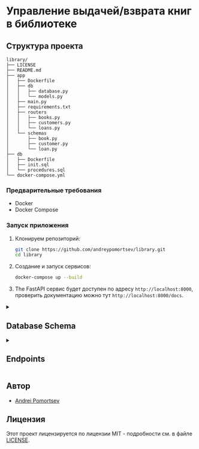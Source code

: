 # Управление выдачей/взврата книг в библиотеке

## Структура проекта

```
library/
├── LICENSE
├── README.md
├── app
│   ├── Dockerfile
│   ├── db
│   │   ├── database.py
│   │   └── models.py
│   ├── main.py
│   ├── requirements.txt
│   ├── routers
│   │   ├── books.py
│   │   ├── customers.py
│   │   └── loans.py
│   └── schemas
│       ├── book.py
│       ├── customer.py
│       └── loan.py
├── db
│   ├── Dockerfile
│   ├── init.sql
│   └── procedures.sql
└── docker-compose.yml
```

### Предварительные требования

- Docker
- Docker Compose

### Запуск приложения

1. Клонируем репозиторий:
   ```sh
   git clone https://github.com/andreypomortsev/library.git
   cd library
   ```

2. Создание и запуск сервисов:
   ```sh
   docker-compose up --build
   ```

3. The FastAPI сервис будет доступен по адресу `http://localhost:8000`, проверить документацию можно тут `http://localhost:8000/docs`.

<details>
  <summary><h2>Database Schema</h2></summary>

   #### Here is a representation of the database schema for the project:

### Table: `customers`

| Column       | Type          | Constraints                    |
|--------------|---------------|--------------------------------|
| id           | SERIAL        | PRIMARY KEY                    |
| name         | VARCHAR(100)  | NOT NULL                       |
| last_name    | VARCHAR(100)  | NOT NULL                       |
| middle_name  | VARCHAR(100)  |                                |
| birth_year   | INTEGER       | NOT NULL                       |
| is_author    | BOOLEAN       | NOT NULL, DEFAULT FALSE        |

### Table: `books`

| Column    | Type         | Constraints                         |
|-----------|--------------|-------------------------------------|
| id        | SERIAL       | PRIMARY KEY                         |
| title     | VARCHAR(255) | NOT NULL                            |
| author_id | INTEGER      | REFERENCES customers(id)            |
| genre     | VARCHAR(255) | NOT NULL                            |
| year      | INTEGER      | NOT NULL                            |
| status    | BOOLEAN      | NOT NULL, DEFAULT TRUE              |

### Table: `loans`

| Column      | Type    | Constraints                          |
|-------------|---------|--------------------------------------|
| id          | SERIAL  | PRIMARY KEY                          |
| book_id     | INTEGER | REFERENCES books(id), NOT NULL       |
| user_id     | INTEGER | REFERENCES customers(id), NOT NULL   |
| loan_date   | DATE    | NOT NULL, DEFAULT CURRENT_DATE       |
| return_date | DATE    | DEFAULT NULL                         |
</details>

<details>
  <summary><h2>Endpoints</h2></summary>

   ### Пользователи
- **POST /user/create**: Создать нового пользователя
  - *Тело запроса*:
     ```json
    {
      "name": "Имя",
      "last_name": "Фамилия",
      "middle_name": "Отчество",
      "birth_year": 1990,
    }
    ```
  - *Ответ*: JSON с созданным пользователем
    ```json
    {
      "id": 1,
      "name": "Имя",
      "last_name": "Фамилия",
      "middle_name": "Отчество",
      "birth_year": 1990,
      "is_author": false
    }
    ```

- **POST /user/create**: Создать нового автора
  - *Тело запроса*:
     ```json
       {
         "name": "Имя Автора",
         "last_name": "Фамилия Автора",
         "middle_name": "Отчество Автора",
         "birth_year": 1990,
         "is_author": true
       }
    ```
  - *Ответ*: JSON с созданным пользователем
    ```json
    {
      "id": 2,
      "name": "Имя Автора",
      "last_name": "Фамилия Автора",
      "middle_name": "Отчество Автора",
      "birth_year": 1990,
      "is_author": true
    }
    ```

- **PUT /user/{user_id}/edit**: Изменить данные автора по ID
  - *Параметры пути*: `user_id` - ID автора для изменения
  - *Тело запроса*: JSON с обновленными данными автора (необязательные поля)
    ```json
    {
      "name": "Новое Имя",
      "last_name": "Новая Фамилия",
      "middle_name": "Новое Отчество",
      "birth_year": 1995,
      "is_author": false
    }
    ```
  - *Ответ*: JSON с обновленными данными автора
    ```json
    {
      "id": 1,
      "name": "Новое Имя",
      "last_name": "Новая Фамилия",
      "middle_name": "Новое Отчество",
      "birth_year": 1995,
      "is_author": false
    }
    ```

- **GET /user/{user_id}**: Получить пользователя по ID
  - *Параметры пути*: `user_id` - ID пользователя для получения данных
  - *Ответ*: JSON с данными пользователя по указанному ID
    ```json
    {
      "id": 1,
      "name": "Новое Имя",
      "last_name": "Новая Фамилия",
      "middle_name": "Новое Отчество",
      "birth_year": 1995,
      "is_author": false
    }
    ```

- **GET /users/**: Получить список всех авторов с пагинацией
  - *Параметры запроса*:
    - `skip` (optional, default=0): Количество записей, которые следует пропустить в начале списка.
    - `limit` (optional, default=50): Максимальное количество записей, которые следует вернуть (ограничение на количество записей).
  - *Ответ*: JSON со списком авторов согласно указанным параметрам пагинации.
    ```json
    [
      {
        "id": 2,
        "name": "Имя Автора",
        "last_name": "Фамилия Автора",
        "middle_name": "Отчество Автора",
        "birth_year": 1990,
        "is_author": true
      }
    ]
    ```
  - *Описание*: Этот эндпоинт возвращает список всех авторов с возможностью пагинации. Параметры `skip` и `limit` позволяют пропустить определенное количество записей в начале списка и ограничить количество возвращаемых записей, соответственно.
### Книги

- **POST /books/create**: Создание новой книги
  - *Тело запроса*:
     ```json
    {
      "title": "It",
      "author_id": "1",
      "genre": "Horror",
      "year": 1985,
      "status": true
    }
    ```
  - *Ответ*: JSON с созданной книгой
    ```json
    {
      "id": 1,
      "title": "It",
      "author_id": "1",
      "genre": "Horror",
      "year": 1985,
      "status": true
    }
    ```

- **PUT /books/{book_id}/edit**: Изменить данные книги по ID
  - *Параметры пути*: `book_id` - ID книги для изменения
  - *Тело запроса*: JSON с обновленными данными книги (необязательные поля)
    ```json
    {
      "title": "Новое Название",
      "author_id": "1",
      "genre": "Новый жанр",
      "year": 1986,
      "status": false
    }
    ```
  - *Ответ*: JSON с обновленными данными книги
    ```json
    {
      "id": 1,
      "title": "Новое Название",
      "author_id": "1",
      "genre": "Новый жанр",
      "year": 1986,
      "status": false
    }
    ```

- **GET /books/{book_id}**: Получить книгу по ID
  - *Параметры пути*: `book_id` - ID книги для получения данных
  - *Ответ*: JSON с данными книги по указанному ID
    ```json
    {
      "id": 1,
      "title": "Новое Название",
      "author_id": "1",
      "genre": "Новый жанр",
      "year": 1986,
      "status": false
    }
    ```

### Аренда книг
- **POST /loans/create**: Создание сдачи книги в аренду
  - *Тело запроса*:
     ```json
    {
      "id": 1,
      "book_id": 1,
      "user_id": 1,
      "loan_date": "2024-06-01"
    }
    ```
  - *Ответ*: JSON с созданным арендой
    ```json
    {
      "id": 1,
      "book_id": 1,
      "user_id": 1,
      "loan_date": "2024-06-01",
      "return_date": null
    }
    ```

- **PUT /loans/{book_id}/edit**: Вернуть книгу по ID
  - *Параметры пути*: `book_id` - ID книги для изменения
  - *Тело запроса*: JSON с ID книги и датой возврата (необязательное поле)
    ```json
    {
      "book_id": 1,
      "return_date": "2024-06-13"
    }
    ```
  - *Ответ*: JSON с обновленными данными аренды
    ```json
    {
      "id": 1,
      "book_id": 1,
      "user_id": 1,
      "loan_date": "2024-06-01",
      "return_date": "2024-06-13"
    }
    ```

- **GET /loans/**: Получить список всех аренд с пагинацией
  - *Параметры запроса*:
    - `skip` (optional, default=0): Количество записей, которые следует пропустить в начале списка.
    - `limit` (optional, default=50): Максимальное количество записей, которые следует вернуть (ограничение на количество записей).
  - *Ответ*: JSON с данными книги по указанному ID
    ```json
    [
       {
         "id": 1,
         "book_id": 1,
         "user_id": 1,
         "loan_date": "2024-06-01",
         "return_date": "2024-06-13"
       }
    ]
    ```
</details>

## Автор

- [Andrei Pomortsev](https://www.linkedin.com/in/andreypomortsev/)

## Лицензия

Этот проект лицензируется по лицензии MIT - подробности см. в файле [LICENSE](./LICENSE).
